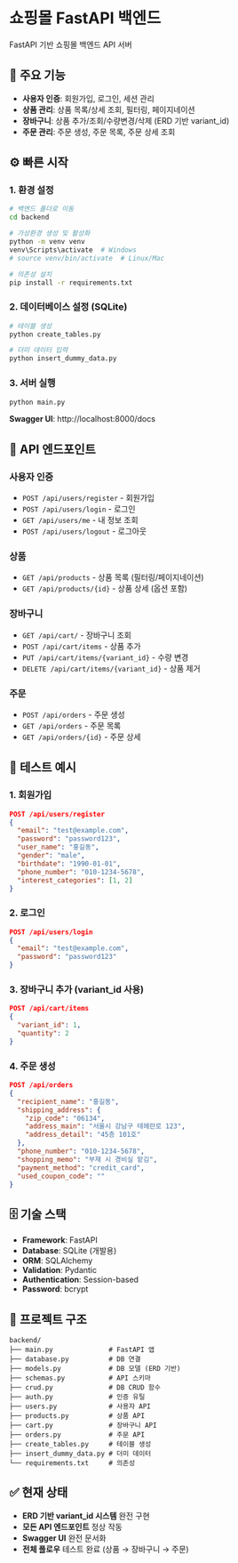 # 쇼핑몰 FastAPI 백엔드

FastAPI 기반 쇼핑몰 백엔드 API 서버

## 🚀 주요 기능

- **사용자 인증**: 회원가입, 로그인, 세션 관리
- **상품 관리**: 상품 목록/상세 조회, 필터링, 페이지네이션
- **장바구니**: 상품 추가/조회/수량변경/삭제 (ERD 기반 variant_id)
- **주문 관리**: 주문 생성, 주문 목록, 주문 상세 조회

## ⚙️ 빠른 시작

### 1. 환경 설정
```bash
# 백엔드 폴더로 이동
cd backend

# 가상환경 생성 및 활성화
python -m venv venv
venv\Scripts\activate  # Windows
# source venv/bin/activate  # Linux/Mac

# 의존성 설치
pip install -r requirements.txt
```

### 2. 데이터베이스 설정 (SQLite)
```bash
# 테이블 생성
python create_tables.py

# 더미 데이터 입력
python insert_dummy_data.py
```

### 3. 서버 실행
```bash
python main.py
```

**Swagger UI**: http://localhost:8000/docs

## 🔗 API 엔드포인트

### 사용자 인증
- `POST /api/users/register` - 회원가입
- `POST /api/users/login` - 로그인
- `GET /api/users/me` - 내 정보 조회
- `POST /api/users/logout` - 로그아웃

### 상품
- `GET /api/products` - 상품 목록 (필터링/페이지네이션)
- `GET /api/products/{id}` - 상품 상세 (옵션 포함)

### 장바구니
- `GET /api/cart/` - 장바구니 조회
- `POST /api/cart/items` - 상품 추가
- `PUT /api/cart/items/{variant_id}` - 수량 변경
- `DELETE /api/cart/items/{variant_id}` - 상품 제거

### 주문
- `POST /api/orders` - 주문 생성
- `GET /api/orders` - 주문 목록
- `GET /api/orders/{id}` - 주문 상세

## 📝 테스트 예시

### 1. 회원가입
```json
POST /api/users/register
{
  "email": "test@example.com",
  "password": "password123",
  "user_name": "홍길동",
  "gender": "male",
  "birthdate": "1990-01-01",
  "phone_number": "010-1234-5678",
  "interest_categories": [1, 2]
}
```

### 2. 로그인
```json
POST /api/users/login
{
  "email": "test@example.com",
  "password": "password123"
}
```

### 3. 장바구니 추가 (variant_id 사용)
```json
POST /api/cart/items
{
  "variant_id": 1,
  "quantity": 2
}
```

### 4. 주문 생성
```json
POST /api/orders
{
  "recipient_name": "홍길동",
  "shipping_address": {
    "zip_code": "06134",
    "address_main": "서울시 강남구 테헤란로 123",
    "address_detail": "45층 101호"
  },
  "phone_number": "010-1234-5678",
  "shopping_memo": "부재 시 경비실 맡김",
  "payment_method": "credit_card",
  "used_coupon_code": ""
}
```

## 🗄️ 기술 스택

- **Framework**: FastAPI
- **Database**: SQLite (개발용)
- **ORM**: SQLAlchemy
- **Validation**: Pydantic
- **Authentication**: Session-based
- **Password**: bcrypt

## 📁 프로젝트 구조

```
backend/
├── main.py              # FastAPI 앱
├── database.py          # DB 연결
├── models.py            # DB 모델 (ERD 기반)
├── schemas.py           # API 스키마
├── crud.py              # DB CRUD 함수
├── auth.py              # 인증 유틸
├── users.py             # 사용자 API
├── products.py          # 상품 API
├── cart.py              # 장바구니 API
├── orders.py            # 주문 API
├── create_tables.py     # 테이블 생성
├── insert_dummy_data.py # 더미 데이터
└── requirements.txt     # 의존성
```

## ✅ 현재 상태

- **ERD 기반 variant_id 시스템** 완전 구현
- **모든 API 엔드포인트** 정상 작동
- **Swagger UI** 완전 문서화
- **전체 플로우** 테스트 완료 (상품 → 장바구니 → 주문)